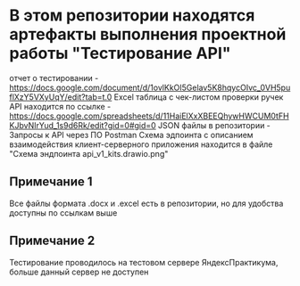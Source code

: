 # В этом репозитории находятся артефакты выполнения проектной работы "Тестирование API"

отчет о тестировании - https://docs.google.com/document/d/1ovlKkOI5Gelav5K8hqycOIvc_0VH5puflXzY5VXyUqY/edit?tab=t.0
Excel таблица с чек-листом проверки ручек API находится по ссылке - https://docs.google.com/spreadsheets/d/11HaiElXxXBEEQhywHWCUM0tFHKJbvNIrYud_1s9d6Rk/edit?gid=0#gid=0
JSON файлы в репозитории - Запросы к API через ПО Postman
Схема эдпоинта с описанием взаимодействия клиент-серверного приложения находится в файле "Схема эндпоинта api_v1_kits.drawio.png"

## Примечание 1 
Все файлы формата .docx и .excel есть в репозитории, но для удобства доступны по ссылкам выше

## Примечание 2
Тестирование проводилось на тестовом сервере ЯндексПрактикума, больше данный сервер не доступен
